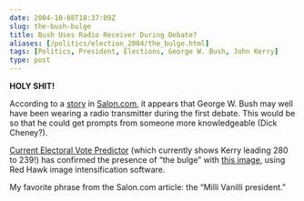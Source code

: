 ```yaml
--- 
date: 2004-10-08T18:37:09Z
slug: the-bush-bulge
title: Bush Uses Radio Receiver During Debate?
aliases: [/politics/election_2004/the_bulge.html]
tags: [Politics, President, Elections, George W. Bush, John Kerry]
type: post
---
```


**HOLY SHIT!**

According to a [story] in [Salon.com], it appears that George W. Bush may well
have been wearing a radio transmitter during the first debate. This would be so
that he could get prompts from someone more knowledgeable (Dick Cheney?).

[Current Electoral Vote Predictor][] (which currently shows Kerry leading 280 to
239!) has confirmed the presence of “the bulge” with [this image], using Red
Hawk image intensification software.

My favorite phrase from the Salon.com article: the “Milli Vanilli president.”

  [story]: https://www.salon.com/2004/10/09/bulge/ "Bush's mystery bulge"
  [Salon.com]: https://www.salon.com/ "Salon.com"
  [Current Electoral Vote Predictor]: https://electoral-vote.com
    "See the current electoral vote status of the campaign on a nice colored map"
  [this image]: https://web.archive.org/web/20041102050324if_/http://www.electoral-vote2.com/images/bulge.jpg
    "The Electoral Vote Predictor's enhanced image of the bulge"
